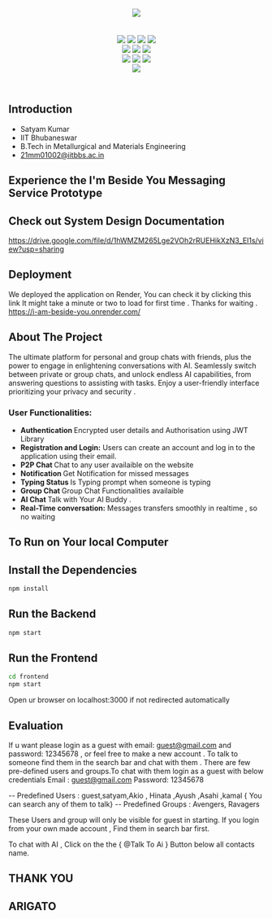 
<H1 align="center"><IMG SRC="https://capsule-render.vercel.app/api?type=rect&color=gradient&height=100&section=footer&text=I+m+Beside+You&fontSize=50"></H1>
<p align="center">
  <br>
  <img src="https://img.shields.io/badge/MongoDB-%234ea94b.svg?style=for-the-badge&logo=mongodb&logoColor=white">
  <img src="https://img.shields.io/badge/Express.js-404D59?style=for-the-badge">
  <img src="https://img.shields.io/badge/React-20232A?style=for-the-badge&logo=react&logoColor=61DAFB">
  <img src="https://img.shields.io/badge/Node.js-43853D?style=for-the-badge&logo=node.js&logoColor=white">
  <br>
  <img src="https://img.shields.io/badge/HTML5-E34F26?style=for-the-badge&logo=html5&logoColor=white">
  <img src="https://img.shields.io/badge/CSS3-1572B6?style=for-the-badge&logo=css3&logoColor=white">
  <img src="https://img.shields.io/badge/javascript-%23323330.svg?style=for-the-badge&logo=javascript&logoColor=%23F7DF1E">
  <br>
  <img src="https://img.shields.io/badge/chatGPT-74aa9c?style=for-the-badge&logo=openai&logoColor=white">
  <img src="https://img.shields.io/badge/chakra-%234ED1C5.svg?style=for-the-badge&logo=chakraui&logoColor=white">
  <img src="https://img.shields.io/badge/Socket.io-black?style=for-the-badge&logo=socket.io&badgeColor=010101">
  
  <br>
  <img src="https://img.shields.io/badge/Developer-Satyam_Kumar-blueviolet?style=for-the-badge&logo=appveyor">
</p><br>

## Introduction 
- Satyam Kumar 
- IIT Bhubaneswar
- B.Tech in Metallurgical and Materials Engineering
- 21mm01002@iitbbs.ac.in 

##  Experience the I'm Beside You Messaging Service Prototype

## Check out System Design Documentation
https://drive.google.com/file/d/1hWMZM265Lge2VOh2rRUEHikXzN3_El1s/view?usp=sharing

## Deployment
We deployed the application on Render, You can check it by clicking this link 
It might take a minute or two to load for first time . Thanks for waiting .
https://i-am-beside-you.onrender.com/

## About The Project
The ultimate platform for personal and group chats with friends, plus the power to engage in enlightening conversations with AI. Seamlessly switch between private or group chats, and unlock endless AI capabilities, from answering questions to assisting with tasks. Enjoy a user-friendly interface prioritizing your privacy and security .



### <b>User Functionalities:</b>
<ul>
  <li><b>Authentication </b> Encrypted user details and Authorisation using JWT Library</li>
  <li><b>Registration and Login:</b> Users can create an account and log in to the application using their email.</li>
  <li><b>P2P Chat </b> Chat to any user availaible on the website</li>
  <li><b>Notification </b> Get Notification for missed messages</li>
  <li><b>Typing Status </b>Is Typing prompt when someone is typing </li>
  <li><b>Group Chat </b> Group Chat Functionalities availaible </li>
  <li><b>AI Chat </b>Talk with Your AI Buddy .</li>
  <li><b>Real-Time conversation:</b> Messages transfers smoothly in realtime , so no waiting</li>

</ul>



## To Run on Your local Computer

 ## Install the Dependencies
```bash
npm install
```
 ## Run the Backend
```bash
npm start
```

 ## Run the Frontend
```bash
cd frontend
npm start
```
Open ur browser on localhost:3000 if not redirected automatically

## Evaluation
If u want please login as a guest with email: guest@gmail.com and password: 12345678 ,
or feel free to make a new account . To talk to someone find them in the search bar and 
chat with them . 
There are few pre-defined users and groups.To chat with them login as a guest with below credentials 
Email : guest@gmail.com 
Password: 12345678

-- Predefined Users : guest,satyam,Akio , Hinata ,Ayush ,Asahi ,kamal { You can search any of them to talk}
-- Predefined Groups : Avengers, Ravagers

These Users and group will only be visible for guest in starting. If you login from your own made account , Find them in search bar first.

To chat with AI , Click on the the { @Talk To Ai } Button below all contacts name.

## THANK YOU
## ARIGATO
